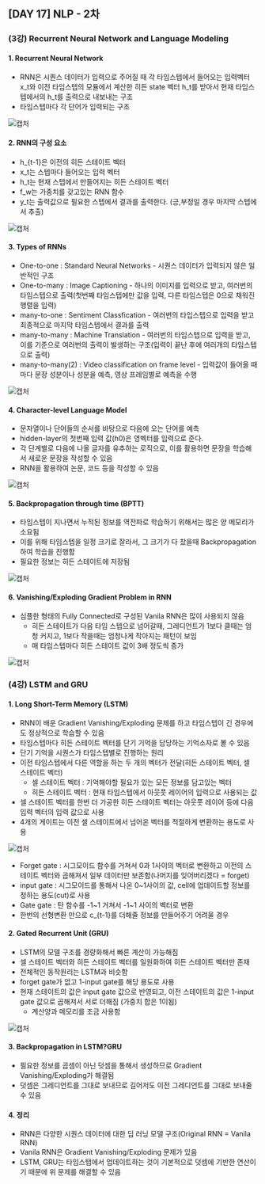 ## [DAY 17] NLP - 2차
### (3강) Recurrent Neural Network and Language Modeling
#### 1. Recurrent Neural Network
+ RNN은 시퀀스 데이터가 입력으로 주어질 때 각 타임스텝에서 들어오는 입력벡터 x_t와 이전 타임스텝의 모듈에서 계산한 히든 state 벡터 h_t를 받아서 현재 타임스텝에서의 h_t를 출력으로 내보내는 구조
+ 타임스텝마다 각 단어가 입력되는 구조

![캡처](https://user-images.githubusercontent.com/44515744/108007049-56b74000-7040-11eb-9445-270daaa63aa4.PNG)

#### 2. RNN의 구성 요소
+ h_{t-1}은 이전의 히든 스테이트 벡터
+ x_t는 스텝마다 들어오는 입력 벡터
+ h_t는 현재 스텝에서 만들어지는 히든 스테이트 벡터
+ f_w는 가중치를 갖고있는 RNN 함수
+ y_t는 출력값으로 필요한 스텝에서 결과를 출력한다. (긍,부정일 경우 마지막 스텝에서 추출)

![캡처](https://user-images.githubusercontent.com/44515744/108007426-523f5700-7041-11eb-910f-56d3c2b1ac0d.PNG)

#### 3. Types of RNNs
+ One-to-one : Standard Neural Networks - 시퀀스 데이터가 입력되지 않은 일반적인 구조
+ One-to-many : Image Captioning - 하나의 이미지를 입력으로 받고, 여러번의 타임스텝으로 출력(첫번째 타임스텝에만 값을 입력, 다른 타임스텝은 0으로 채워진 행렬을 입력)
+ many-to-one : Sentiment Classfication - 여러번의 타입스텝으로 입력을 받고 최종적으로 마지막 타임스텝에서 결과를 출력
+ many-to-many : Machine Translation - 여러번의 타임스텝으로 입력을 받고, 이를 기준으로 여러번의 출력이 발생하는 구조(입력이 끝난 후에 여러개의 타임스텝으로 출력)
+ many-to-many(2) : Video classification on frame level - 입력값이 들어올 때마다 문장 성분이나 성분을 예측, 영상 프레임별로 예측을 수행

![캡처](https://user-images.githubusercontent.com/44515744/108009182-7ac95000-7045-11eb-8ea9-cfeb266083d2.PNG)

#### 4. Character-level Language Model
+ 문자열이나 단어들의 순서를 바탕으로 다음에 오는 단어를 예측
+ hidden-layer의 첫번째 입력 값(h0)은 영벡터를 입력으로 준다.
+ 각 단계별로 다음에 나올 글자를 유추하는 로직으로, 이를 활용하면 문장을 학습해서 새로운 문장을 작성할 수 있음
+ RNN을 활용하여 논문, 코드 등을 작성할 수 있음

![캡처](https://user-images.githubusercontent.com/44515744/108010332-f9bf8800-7047-11eb-9b58-3a403770a516.PNG)

#### 5. Backpropagation through time (BPTT) 
+ 타임스텝이 지나면서 누적된 정보를 역전파로 학습하기 위해서는 많은 양 메모리가 소요됨
+ 이를 위해 타임스텝을 일정 크기로 잘라서, 그 크기가 다 찼을때 Backpropagation하여 학습을 진행함
+ 필요한 정보는 히든 스테이트에 저장됨

![캡처](https://user-images.githubusercontent.com/44515744/108011460-75223900-704a-11eb-815a-f9098975eeb5.PNG)

#### 6. Vanishing/Exploding Gradient Problem in RNN
+ 심플한 형태의 Fully Connected로 구성된 Vanila RNN은 많이 사용되지 않음
    + 히든 스테이트가 다음 타임 스텝으로 넘어갈때, 그레디언트가 1보다 클때는 엄청 커지고, 1보다 작을때는 엄청나게 작아지는 패턴이 보임
    + 매 타임스텝마다 히든 스테이트 값이 3배 정도씩 증가

![캡처](https://user-images.githubusercontent.com/44515744/108012130-f4fcd300-704b-11eb-9b9a-c255a2e001fa.PNG)

### (4강) LSTM and GRU
#### 1. Long Short-Term Memory (LSTM)
+ RNN이 배운 Gradient Vanishing/Exploding 문제를 하고 타임스텝이 긴 경우에도 정상적으로 학습할 수 있음
+ 타임스텝마다 히든 스테이트 벡터를 단기 기억을 담당하는 기억소자로 볼 수 있음
+ 단기 기억을 시퀀스가 타임스텝별로 진행하는 원리
+ 이전 타임스텝에서 다른 역할을 하는 두 개의 벡터가 전달(히든 스테이트 벡터, 셀 스테이트 벡터)
    + 셀 스테이트 벡터 : 기억해야할 필요가 있는 모든 정보를 담고있는 벡터
    + 히든 스테이트 벡터 : 현재 타임스텝에서 아웃풋 레이어의 입력으로 사용되는 값
+ 셀 스테이트 벡터를 한번 더 가공한 히든 스테이트 벡터는 아웃풋 레이어 등에 다음 입력 벡터의 입력 값으로 사용
+ 4개의 게이트는 이전 셀 스테이트에서 넘어온 벡터를 적절하게 변환하는 용도로 사용

![캡처](https://user-images.githubusercontent.com/44515744/108013164-748ba180-704e-11eb-9920-701c61225f7c.PNG)

+ Forget gate : 시그모이드 함수를 거쳐서 0과 1사이의 벡터로 변환하고 이전의 스테이트 벡터와 곱해져서 일부 데이터만 보존함(나머지를 잊어버리겠다 = forget)
+ input gate : 시그모이드를 통해서 나온 0~1사이의 값, cell에 업데이트할 정보를 정하는 용도(cut)로 사용
+ Gate gate : 탄 함수를 -1~1 거쳐서 -1~1 사이의 벡터로 변환 
+ 한번의 선형변환 만으로 c_{t-1}를 더해줄 정보를 만들어주기 어려울 경우 

#### 2. Gated Recurrent Unit (GRU)
+ LSTM의 모델 구조를 경량화해서 빠른 계산이 가능해짐
+ 셀 스테이트 벡터와 히든 스테이트 벡터를 일원화하여 히든 스테이트 벡터만 존재
+ 전체적인 동작원리는 LSTM과 비슷함
+ forget gate가 없고 1-input gate를 해당 용도로 사용
+ 현재 스테이트의 값은 input gate 값으로 반영되고, 이전 스테이트의 값은 1-input gate 값으로 곱해져서 서로 더해짐 (가중치 합은 1이됨)
    + 계산양과 메모리를 조금 사용함

![캡처](https://user-images.githubusercontent.com/44515744/108014785-fcbf7600-7051-11eb-88f6-d8afcebae828.PNG)

#### 3. Backpropagation in LSTM?GRU 
+ 필요한 정보를 곱셈이 아닌 덧셈을 통해서 생성하므로 Gradient Vanishing/Exploding가 해결됨
+ 덧셈은 그레디언트를 그대로 보내므로 길어저도 이전 그레디언트를 그대로 보내줄 수 있음

#### 4. 정리
+ RNN은 다양한 시퀀스 데이터에 대한 딥 러닝 모델 구조(Original RNN = Vanila RNN)
+ Vanila RNN은 Gradient Vanishing/Exploding 문제가 있음
+ LSTM, GRU는 타임스탭에서 업데이트하는 것이 기본적으로 덧셈에 기반한 연산이기 때문에 위 문제를 해결할 수 있음